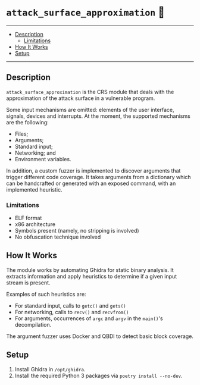 # `attack_surface_approximation` 🤺

---

- [Description](#description)
  - [Limitations](#limitations)
- [How It Works](#how-it-works)
- [Setup](#setup)

---

## Description

`attack_surface_approximation` is the CRS module that deals with the approximation of the attack surface in a vulnerable program.

Some input mechanisms are omitted: elements of the user interface, signals, devices and interrupts. At the moment, the supported mechanisms are the following:
- Files;
- Arguments;
- Standard input;
- Networking; and
- Environment variables.

In addition, a custom fuzzer is implemented to discover arguments that trigger different code coverage. It takes arguments from a dictionary which can be handcrafted or generated with an exposed command, with an implemented heuristic.

### Limitations

- ELF format
- x86 architecture
- Symbols present (namely, no stripping is involved)
- No obfuscation technique involved

## How It Works

The module works by automating Ghidra for static binary analysis. It extracts information and apply heuristics to determine if a given input stream is present.

Examples of such heuristics are:
- For standard input, calls to `getc()` and `gets()`
- For networking, calls to `recv()` and `recvfrom()`
- For arguments, occurrences of `argc` and `argv` in the `main()`'s decompilation.

The argument fuzzer uses Docker and  QBDI to detect basic block coverage.

## Setup

1. Install Ghidra in `/opt/ghidra`.
2. Install the required Python 3 packages via `poetry install --no-dev`.